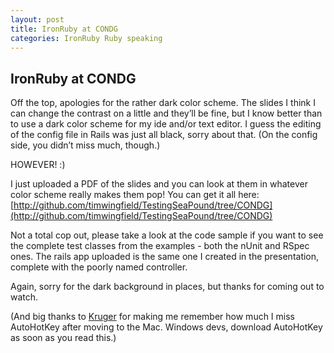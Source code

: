 ```yaml
---
layout: post
title: IronRuby at CONDG
categories: IronRuby Ruby speaking
---
```

## IronRuby at CONDG

Off the top, apologies for the rather dark color scheme. The slides I think I can change the contrast on a little and they’ll be fine, but I know better than to use a dark color scheme for my ide and/or text editor. I guess the editing of the config file in Rails was just all black, sorry about that. (On the config side, you didn’t miss much, though.)

HOWEVER! :) 

I just uploaded a PDF of the slides and you can look at them in whatever color scheme really makes them pop! You can get it all here: [http://github.com/timwingfield/TestingSeaPound/tree/CONDG](http://github.com/timwingfield/TestingSeaPound/tree/CONDG)

Not a total cop out, please take a look at the code sample if you want to see the complete test classes from the examples - both the nUnit and RSpec ones. The rails app uploaded is the same one I created in the presentation, complete with the poorly named controller.

Again, sorry for the dark background in places, but thanks for coming out to watch.

(And big thanks to [Kruger](http://jonkruger.com/blog/2010/07/22/slides-from-my-productivity-boosters-talk-at-condg/) for making me remember how much I miss AutoHotKey after moving to the Mac. Windows devs, download AutoHotKey as soon as you read this.)
